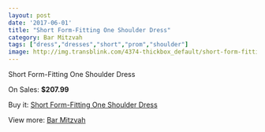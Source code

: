 ```yaml
---
layout: post
date: '2017-06-01'
title: "Short Form-Fitting One Shoulder Dress"
category: Bar Mitzvah
tags: ["dress","dresses","short","prom","shoulder"]
image: http://img.transblink.com/4374-thickbox_default/short-form-fitting-one-shoulder-dress.jpg
---
```

Short Form-Fitting One Shoulder Dress

On Sales: **$207.99**
<a href="https://www.transblink.com/en/bar-mitzvah/1375-short-form-fitting-one-shoulder-dress.html"><amp-img layout="responsive" width="600" height="600" src="//img.transblink.com/4374-thickbox_default/short-form-fitting-one-shoulder-dress.jpg" alt="Short Form-Fitting One Shoulder Dress 0" /></a>
<a href="https://www.transblink.com/en/bar-mitzvah/1375-short-form-fitting-one-shoulder-dress.html"><amp-img layout="responsive" width="600" height="600" src="//img.transblink.com/4378-thickbox_default/short-form-fitting-one-shoulder-dress.jpg" alt="Short Form-Fitting One Shoulder Dress 1" /></a>
<a href="https://www.transblink.com/en/bar-mitzvah/1375-short-form-fitting-one-shoulder-dress.html"><amp-img layout="responsive" width="600" height="600" src="//img.transblink.com/4377-thickbox_default/short-form-fitting-one-shoulder-dress.jpg" alt="Short Form-Fitting One Shoulder Dress 2" /></a>
<a href="https://www.transblink.com/en/bar-mitzvah/1375-short-form-fitting-one-shoulder-dress.html"><amp-img layout="responsive" width="600" height="600" src="//img.transblink.com/4376-thickbox_default/short-form-fitting-one-shoulder-dress.jpg" alt="Short Form-Fitting One Shoulder Dress 3" /></a>
<a href="https://www.transblink.com/en/bar-mitzvah/1375-short-form-fitting-one-shoulder-dress.html"><amp-img layout="responsive" width="600" height="600" src="//img.transblink.com/4375-thickbox_default/short-form-fitting-one-shoulder-dress.jpg" alt="Short Form-Fitting One Shoulder Dress 4" /></a>

Buy it: [Short Form-Fitting One Shoulder Dress](https://www.transblink.com/en/bar-mitzvah/1375-short-form-fitting-one-shoulder-dress.html "Short Form-Fitting One Shoulder Dress")

View more: [Bar Mitzvah](https://www.transblink.com/en/2-bar-mitzvah "Bar Mitzvah")